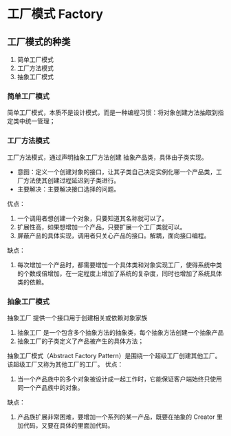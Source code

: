 # 工厂模式 Factory

## 工厂模式的种类
1. 简单工厂模式
2. 工厂方法模式
3. 抽象工厂模式

### 简单工厂模式
简单工厂模式，本质不是设计模式，而是一种编程习惯：将对象创建方法抽取到指定类中统一管理；

### 工厂方法模式
工厂方法模式，通过声明抽象工厂方法创建 抽象产品类，具体由子类实现。
- 意图：定义一个创建对象的接口，让其子类自己决定实例化哪一个产品类，工厂方法使其创建过程延迟到子类进行。
- 主要解决：主要解决接口选择的问题。

优点： 
1. 一个调用者想创建一个对象，只要知道其名称就可以了。 
2. 扩展性高，如果想增加一个产品，只要扩展一个工厂类就可以。 
3. 屏蔽产品的具体实现，调用者只关心产品的接口。解耦，面向接口编程。

缺点：
1. 每次增加一个产品时，都需要增加一个具体类和对象实现工厂，使得系统中类的个数成倍增加，在一定程度上增加了系统的复杂度，同时也增加了系统具体类的依赖。

### 抽象工厂模式
抽象工厂 提供一个接口用于创建相关或依赖对象家族
1. 抽象工厂 是一个包含多个抽象方法的抽象类，每个抽象方法创建一个抽象产品
2. 抽象工厂的子类定义了产品被产生的具体方法；

抽象工厂模式（Abstract Factory Pattern）是围绕一个超级工厂创建其他工厂。该超级工厂又称为其他工厂的工厂。
优点：
1. 当一个产品族中的多个对象被设计成一起工作时，它能保证客户端始终只使用同一个产品族中的对象。

缺点：
1. 产品族扩展非常困难，要增加一个系列的某一产品，既要在抽象的 Creator 里加代码，又要在具体的里面加代码。